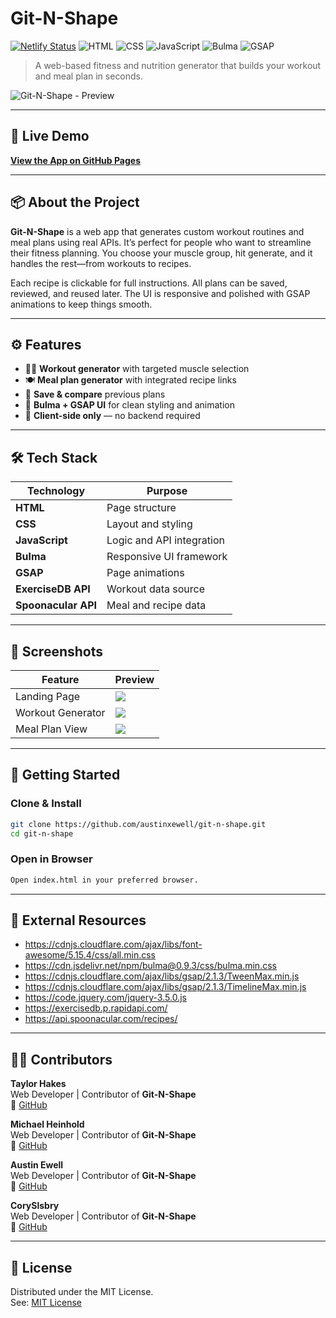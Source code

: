 # Git-N-Shape

[![Netlify Status](https://api.netlify.com/api/v1/badges/c540926f-e116-40fe-8bde-80de7e977eff/deploy-status)](https://austinxewell.github.io/git-n-shape/)  ![HTML](https://img.shields.io/badge/HTML-5-orange?style=flat-square&logo=html5&logoColor=white)  ![CSS](https://img.shields.io/badge/CSS-3-blue?style=flat-square&logo=css3&logoColor=white)  ![JavaScript](https://img.shields.io/badge/JavaScript-ES6-yellow?style=flat-square&logo=javascript)  ![Bulma](https://img.shields.io/badge/Bulma-CSS-green?style=flat-square&logo=bulma)  ![GSAP](https://img.shields.io/badge/GSAP-Animations-black?style=flat-square&logo=greensock)

> A web-based fitness and nutrition generator that builds your workout and meal plan in seconds.

![Git-N-Shape - Preview](https://user-images.githubusercontent.com/86080954/132438873-aa1ce939-5f9d-48b2-9f94-8402d683a5fb.JPG)

---

## 🔗 Live Demo

**[View the App on GitHub Pages](https://austinxewell.github.io/git-n-shape/)**

---

## 📦 About the Project

**Git-N-Shape** is a web app that generates custom workout routines and meal plans using real APIs. It’s perfect for people who want to streamline their fitness planning. You choose your muscle group, hit generate, and it handles the rest—from workouts to recipes.

Each recipe is clickable for full instructions. All plans can be saved, reviewed, and reused later. The UI is responsive and polished with GSAP animations to keep things smooth.

---

## ⚙️ Features

- 🏋️‍♂️ **Workout generator** with targeted muscle selection  
- 🍽️ **Meal plan generator** with integrated recipe links  
- 💾 **Save & compare** previous plans  
- 💅 **Bulma + GSAP UI** for clean styling and animation  
- 🧠 **Client-side only** — no backend required

---

## 🛠 Tech Stack

| Technology         | Purpose                                  |
|--------------------|-------------------------------------------|
| **HTML**           | Page structure                            |
| **CSS**            | Layout and styling                        |
| **JavaScript**     | Logic and API integration                 |
| **Bulma**          | Responsive UI framework                   |
| **GSAP**           | Page animations                           |
| **ExerciseDB API** | Workout data source                       |
| **Spoonacular API**| Meal and recipe data                      |

---

## 📸 Screenshots

| Feature | Preview |
|--------|---------|
| Landing Page | ![](https://user-images.githubusercontent.com/86080954/132438873-aa1ce939-5f9d-48b2-9f94-8402d683a5fb.JPG) |
| Workout Generator | ![](https://user-images.githubusercontent.com/86080954/132438886-6a2209e3-4c12-4a2f-80b8-87ba1bbd9d46.JPG) |
| Meal Plan View | ![](https://user-images.githubusercontent.com/86080954/132438914-e56f4e44-c46e-41a4-a531-d66d27a15e22.JPG) |

---

## 🚀 Getting Started

### Clone & Install

```bash
git clone https://github.com/austinxewell/git-n-shape.git
cd git-n-shape
```

### Open in Browser

```bash
Open index.html in your preferred browser.
```

---

## 🔗 External Resources

- https://cdnjs.cloudflare.com/ajax/libs/font-awesome/5.15.4/css/all.min.css  
- https://cdn.jsdelivr.net/npm/bulma@0.9.3/css/bulma.min.css  
- https://cdnjs.cloudflare.com/ajax/libs/gsap/2.1.3/TweenMax.min.js  
- https://cdnjs.cloudflare.com/ajax/libs/gsap/2.1.3/TimelineMax.min.js  
- https://code.jquery.com/jquery-3.5.0.js  
- https://exercisedb.p.rapidapi.com/  
- https://api.spoonacular.com/recipes/

---

## 👨‍💻 Contributors

**Taylor Hakes**  
Web Developer | Contributor of **Git-N-Shape**  
🔗 [GitHub](https://github.com/SadboiTay)

**Michael Heinhold**  
Web Developer | Contributor of **Git-N-Shape**  
🔗 [GitHub](https://github.com/michaelheinhold)

**Austin Ewell**  
Web Developer | Contributor of **Git-N-Shape**  
🔗 [GitHub](https://github.com/austinxewell)

**CorySlsbry**  
Web Developer | Contributor of **Git-N-Shape**  
🔗 [GitHub](https://github.com/CorySlsbry)

---

## 📄 License

Distributed under the MIT License.  
See: [MIT License](https://opensource.org/licenses/MIT)
